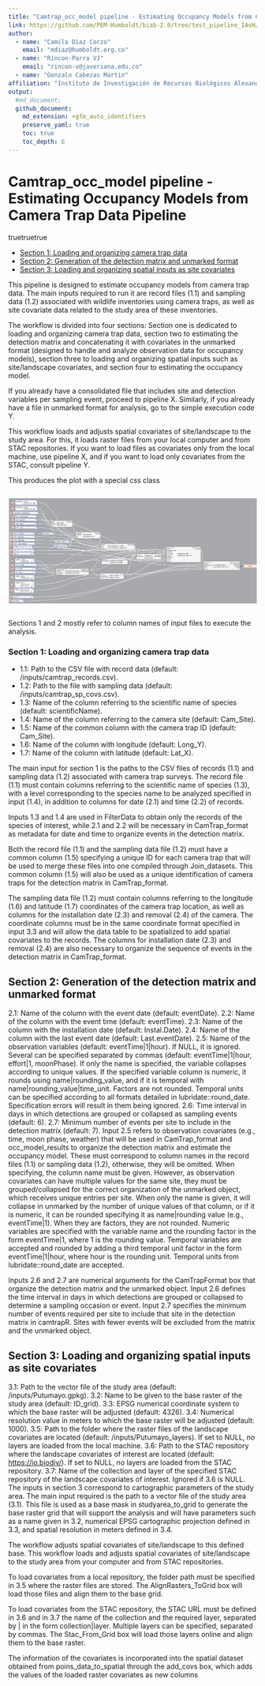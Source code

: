 ```yaml
---
title: "Camtrap_occ_model pipeline - Estimating Occupancy Models from Camera Trap Data Pipeline"
link: https://github.com/PEM-Humboldt/biab-2.0/tree/test_pipeline_IAvH/workflows_docs/pipelines/Camtrap_occ_model
author: 
  - name: "Camila Diaz Corzo"
    email: "mdiaz@humboldt.org.co"
  - name: "Rincon-Parra VJ"
    email: "rincon-v@javeriana.edu.co"
  - name: "Gonzalo Cabezas Martin"
affiliation: "Instituto de Investigación de Recursos Biológicos Alexander von Humboldt - IAvH"
output: 
  #md_document:
  github_document:
    md_extension: +gfm_auto_identifiers
    preserve_yaml: true
    toc: true
    toc_depth: 6
---
```


Camtrap_occ_model pipeline - Estimating Occupancy Models from Camera
Trap Data Pipeline
================
truetruetrue

- [Section 1: Loading and organizing camera trap
  data](#section-1-loading-and-organizing-camera-trap-data)
- [Section 2: Generation of the detection matrix and unmarked
  format](#section-2-generation-of-the-detection-matrix-and-unmarked-format)
- [Section 3: Loading and organizing spatial inputs as site
  covariates](#section-3-loading-and-organizing-spatial-inputs-as-site-covariates)

This pipeline is designed to estimate occupancy models from camera trap
data. The main inputs required to run it are record files (1.1) and
sampling data (1.2) associated with wildlife inventories using camera
traps, as well as site covariate data related to the study area of these
inventories.

The workflow is divided into four sections: Section one is dedicated to
loading and organizing camera trap data, section two to estimating the
detection matrix and concatenating it with covariates in the unmarked
format (designed to handle and analyze observation data for occupancy
models), section three to loading and organizing spatial inputs such as
site/landscape covariates, and section four to estimating the occupancy
model.

If you already have a consolidated file that includes site and detection
variables per sampling event, proceed to pipeline X. Similarly, if you
already have a file in unmarked format for analysis, go to the simple
execution code Y.

This workflow loads and adjusts spatial covariates of site/landscape to
the study area. For this, it loads raster files from your local computer
and from STAC repositories. If you want to load files as covariates only
from the local machine, use pipeline X, and if you want to load only
covariates from the STAC, consult pipeline Y.

<style>
  .superbigimage{
      overflow-x:scroll;
      white-space: nowrap;
  }
&#10;  .superbigimage img{
     max-width: none;
  }
&#10;
</style>
This produces the plot with a special css class

<div class="superbigimage">

![](README_figures/full_workflow.png)

</div>

Sections 1 and 2 mostly refer to column names of input files to execute
the analysis.

### Section 1: Loading and organizing camera trap data

- 1.1: Path to the CSV file with record data (default:
  /inputs/camtrap_records.csv).
- 1.2: Path to the file with sampling data (default:
  /inputs/camtrap_sp_covs.csv).
- 1.3: Name of the column referring to the scientific name of species
  (default: scientificName).
- 1.4: Name of the column referring to the camera site (default:
  Cam_Site).
- 1.5: Name of the common column with the camera trap ID (default:
  Cam_Site).
- 1.6: Name of the column with longitude (default: Long_Y).
- 1.7: Name of the column with latitude (default: Lat_X).

The main input for section 1 is the paths to the CSV files of records
(1.1) and sampling data (1.2) associated with camera trap surveys. The
record file (1.1) must contain columns referring to the scientific name
of species (1.3), with a level corresponding to the species name to be
analyzed specified in input (1.4), in addition to columns for date (2.1)
and time (2.2) of records.

Inputs 1.3 and 1.4 are used in FilterData to obtain only the records of
the species of interest, while 2.1 and 2.2 will be necessary in
CamTrap_format as metadata for date and time to organize events in the
detection matrix.

Both the record file (1.1) and the sampling data file (1.2) must have a
common column (1.5) specifying a unique ID for each camera trap that
will be used to merge these files into one compiled through
Join_datasets. This common column (1.5) will also be used as a unique
identification of camera traps for the detection matrix in
CamTrap_format.

The sampling data file (1.2) must contain columns referring to the
longitude (1.6) and latitude (1.7) coordinates of the camera trap
location, as well as columns for the installation date (2.3) and removal
(2.4) of the camera. The coordinate columns must be in the same
coordinate format specified in input 3.3 and will allow the data table
to be spatialized to add spatial covariates to the records. The columns
for installation date (2.3) and removal (2.4) are also necessary to
organize the sequence of events in the detection matrix in
CamTrap_format.

## Section 2: Generation of the detection matrix and unmarked format

2.1: Name of the column with the event date (default: eventDate). 2.2:
Name of the column with the event time (default: eventTime). 2.3: Name
of the column with the installation date (default: Instal.Date). 2.4:
Name of the column with the last event date (default: Last.eventDate).
2.5: Name of the observation variables (default: eventTime\|1\|hour). If
NULL, it is ignored. Several can be specified separated by commas
(default: eventTime\|1\|hour, effort\|1, moonPhase). If only the name is
specified, the variable collapses according to unique values. If the
specified variable column is numeric, it rounds using
name\|rounding_value, and if it is temporal with
name\|rounding_value\|time_unit. Factors are not rounded. Temporal units
can be specified according to all formats detailed in
lubridate::round_date. Specification errors will result in them being
ignored. 2.6: Time interval in days in which detections are grouped or
collapsed as sampling events (default: 6). 2.7: Minimum number of events
per site to include in the detection matrix (default: 7). Input 2.5
refers to observation covariates (e.g., time, moon phase, weather) that
will be used in CamTrap_format and occ_model_results to organize the
detection matrix and estimate the occupancy model. These must correspond
to column names in the record files (1.1) or sampling data (1.2),
otherwise, they will be omitted. When specifying, the column name must
be given. However, as observation covariates can have multiple values
for the same site, they must be grouped/collapsed for the correct
organization of the unmarked object, which receives unique entries per
site. When only the name is given, it will collapse in unmarked by the
number of unique values of that column, or if it is numeric, it can be
rounded specifying it as name\|rounding value (e.g., eventTime\|1). When
they are factors, they are not rounded. Numeric variables are specified
with the variable name and the rounding factor in the form eventTime\|1,
where 1 is the rounding value. Temporal variables are accepted and
rounded by adding a third temporal unit factor in the form
eventTime\|1\|hour, where hour is the rounding unit. Temporal units from
lubridate::round_date are accepted.

Inputs 2.6 and 2.7 are numerical arguments for the CamTrapFormat box
that organize the detection matrix and the unmarked object. Input 2.6
defines the time interval in days in which detections are grouped or
collapsed to determine a sampling occasion or event. Input 2.7 specifies
the minimum number of events required per site to include that site in
the detection matrix in camtrapR. Sites with fewer events will be
excluded from the matrix and the unmarked object.

## Section 3: Loading and organizing spatial inputs as site covariates

3.1: Path to the vector file of the study area (default:
/inputs/Putumayo.gpkg). 3.2: Name to be given to the base raster of the
study area (default: ID_grid). 3.3: EPSG numerical coordinate system to
which the base raster will be adjusted (default: 4326). 3.4: Numerical
resolution value in meters to which the base raster will be adjusted
(default: 1000). 3.5: Path to the folder where the raster files of the
landscape covariates are located (default: /inputs/Putumayo_layers). If
set to NULL, no layers are loaded from the local machine. 3.6: Path to
the STAC repository where the landscape covariates of interest are
located (default: <https://io.biodiv/>). If set to NULL, no layers are
loaded from the STAC repository. 3.7: Name of the collection and layer
of the specified STAC repository of the landscape covariates of
interest. Ignored if 3.6 is NULL. The inputs in section 3 correspond to
cartographic parameters of the study area. The main input required is
the path to a vector file of the study area (3.1). This file is used as
a base mask in studyarea_to_grid to generate the base raster grid that
will support the analysis and will have parameters such as a name given
in 3.2, numerical EPSG cartographic projection defined in 3.3, and
spatial resolution in meters defined in 3.4.

The workflow adjusts spatial covariates of site/landscape to this
defined base. This workflow loads and adjusts spatial covariates of
site/landscape to the study area from your computer and from STAC
repositories.

To load covariates from a local repository, the folder path must be
specified in 3.5 where the raster files are stored. The
AlignRasters_ToGrid box will load those files and align them to the base
grid.

To load covariates from the STAC repository, the STAC URL must be
defined in 3.6 and in 3.7 the name of the collection and the required
layer, separated by \| in the form collection\|layer. Multiple layers
can be specified, separated by commas. The Stac_From_Grid box will load
those layers online and align them to the base raster.

The information of the covariates is incorporated into the spatial
dataset obtained from poins_data_to_spatial through the add_covs box,
which adds the values of the loaded raster covariates as new columns
